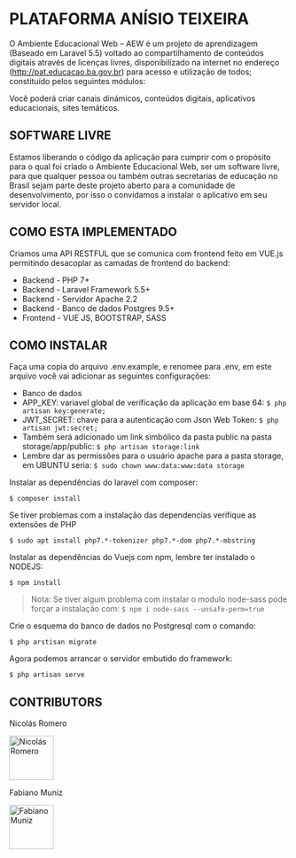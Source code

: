 # PLATAFORMA ANÍSIO TEIXEIRA

O Ambiente Educacional Web – AEW é um projeto de aprendizagem (Baseado em Laravel 5.5) voltado ao compartilhamento de conteúdos digitais através de licenças livres, disponibilizado na internet no endereço (http://pat.educacao.ba.gov.br) para acesso e utilização de todos; constituído pelos seguintes módulos:

Você poderá criar canais dinámicos, conteúdos digitais, aplicativos educacionais, sites temáticos.

## SOFTWARE LIVRE

Estamos liberando o código da aplicação para cumprir com o propósito para o qual foi criado o Ambiente Educacional Web, ser um software livre, para que qualquer pessoa ou também outras secretarias de educação no Brasil sejam parte deste projeto aberto para a comunidade de desenvolvimento, por isso o convidamos a instalar o aplicativo em seu servidor local.

## COMO ESTA IMPLEMENTADO

Criamos uma API RESTFUL que se comunica com frontend feito em VUE.js permitindo desacoplar as camadas de frontend do backend:

- Backend - PHP 7+
- Backend - Laravel Framework 5.5+
- Backend - Servidor Apache 2.2
- Backend - Banco de dados Postgres 9.5+
- Frontend - VUE JS, BOOTSTRAP, SASS

## COMO INSTALAR

Faça uma copia do arquivo .env.example, e renomee para .env, em este arquivo você vai adicionar as seguintes configurações:

- Banco de dados
- APP_KEY: variavel global de verificação da aplicação em base 64: `$ php artisan key:generate;`
- JWT_SECRET: chave para a autenticação com Json Web Token: `$ php artisan jwt:secret;`
- Também será adicionado um link simbólico da pasta public na pasta storage/app/public: `$ php artisan storage:link`
- Lembre dar as permissões para o usuário apache para a pasta storage, em UBUNTU seria: `$ sudo chown www:data:www:data storage`

Instalar as dependências do laravel com composer:

``$ composer install``

Se tiver problemas com a instalação das dependencias verifique as extensões de PHP

``$ sudo apt install php7.*-tokenizer php7.*-dom php7.*-mbstring``

Instalar as dependências do Vuejs com npm, lembre ter instalado o NODEJS:

``$ npm install``

> Nota: Se tiver algum problema com instalar o modulo node-sass pode forçar a instalação com: ``$ npm i node-sass --unsafe-perm=true``

Crie o esquema do banco de dados no Postgresql com o comando:

``$ php arstisan migrate``

Agora podemos arrancar o servidor embutido do framework:

``$ php artisan serve``

## CONTRIBUTORS
Nicolás Romero

<a href="https://github.com/nikoz84"><img src="https://avatars1.githubusercontent.com/u/6708508?s=460&v=4" title="Nicolás Romero" width="80" height="80"></a>


Fabiano Muniz

<a href="https://github.com/fabianomuniz"><img src="https://avatars1.githubusercontent.com/u/22965696?s=460&v=4" title="Fabiano Muniz" width="80" height="80"></a>
